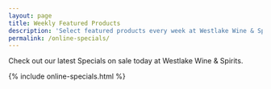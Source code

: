 ```yaml
---
layout: page
title: Weekly Featured Products
description: 'Select featured products every week at Westlake Wine & Spirits. Also check out our weekly specials on beer, wine, and spirits.'
permalink: /online-specials/
---
```


Check out our latest Specials on sale today at Westlake Wine & Spirits.

{% include online-specials.html %}
